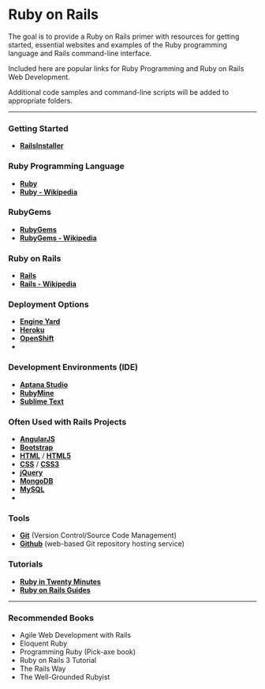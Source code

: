 # Ruby on Rails

The goal is to provide a Ruby on Rails primer with resources for getting started, essential websites and examples of the Ruby programming language and Rails command-line interface. 

Included here are popular links for Ruby Programming and Ruby on Rails Web Development.

Additional code samples and command-line scripts will be added to appropriate folders.

---

### Getting Started

- **<a href="http://railsinstaller.org/en" target="_blank">RailsInstaller</a>**

### Ruby Programming Language

- **<a href="https://www.ruby-lang.org/en/" target="_blank">Ruby</a>**
- **<a href="https://en.wikipedia.org/wiki/Ruby_(programming_language)" target="_blank">Ruby - Wikipedia</a>**

### RubyGems

- **<a href="https://rubygems.org/" target="_blank">RubyGems</a>**
- **<a href="https://en.wikipedia.org/wiki/RubyGems" target="_blank">RubyGems - Wikipedia</a>**

### Ruby on Rails

- **<a href="http://rubyonrails.org/" target="_blank">Rails</a>**
- **<a href="https://en.wikipedia.org/wiki/Ruby_on_Rails" target="_blank">Rails - Wikipedia</a>**

### Deployment Options

- **<a href="https://www.engineyard.com/" target="_blank">Engine Yard</a>**
- **<a href="https://www.heroku.com/" target="_blank">Heroku</a>**
- **<a href="https://www.openshift.com/" target="_blank">OpenShift</a>**
- 
### Development Environments (IDE)

- **<a href="http://www.aptana.com/" target="_blank">Aptana Studio</a>**
- **<a href="https://www.jetbrains.com/ruby/" target="_blank">RubyMine</a>**
- **<a href="https://www.sublimetext.com/" target="_blank">Sublime Text</a>**

### Often Used with Rails Projects

- **<a href="https://angularjs.org/" target="_blank">AngularJS</a>**
- **<a href="http://getbootstrap.com/" target="_blank">Bootstrap</a>**
- **<a href="https://developer.mozilla.org/en-US/docs/Web/HTML" target="_blank">HTML</a>** / **<a href="https://developer.mozilla.org/en-US/docs/Web/Guide/HTML/HTML5" target="_blank">HTML5</a>**
- **<a href="https://developer.mozilla.org/en-US/docs/Web/CSS" target="_blank">CSS</a>** / **<a href="https://developer.mozilla.org/en-US/docs/Web/CSS/CSS3" target="_blank">CSS3</a>**
- **<a href="https://jquery.com/" target="_blank">jQuery</a>**
- **<a href="https://www.mongodb.com/" target="_blank">MongoDB</a>**
- **<a href="https://www.mysql.com/" target="_blank">MySQL</a>**
- 
### Tools

- **<a href="https://git-scm.com/" target="_blank">Git</a>** (Version Control/Source Code Management)
- **<a href="https://github.com/" target="_blank">Github</a>** (web-based Git repository hosting service)

### Tutorials

- **<a href="https://www.ruby-lang.org/en/documentation/quickstart/" target="_blank">Ruby in Twenty Minutes</a>**
- **<a href="http://guides.rubyonrails.org/" target="_blank">Ruby on Rails Guides</a>**

---

### Recommended Books

- Agile Web Development with Rails
- Eloquent Ruby
- Programming Ruby (Pick-axe book)
- Ruby on Rails 3 Tutorial
- The Rails Way
- The Well-Grounded Rubyist